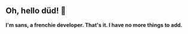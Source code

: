 ## Oh, hello düd! 👀
**I'm sans, a frenchie developer. That's it. I have no more things to add.**



<!--
**legrandsans/legrandsans** is a ✨ _special_ ✨ repository because its `README.md` (this file) appears on your GitHub profile.
 hey
Here are some ideas to get you started:

- 🔭 I’m currently working on ...
- 🌱 I’m currently learning ...
- 👯 I’m looking to collaborate on ...
- 🤔 I’m looking for help with ...
- 💬 Ask me about ...
- 📫 How to reach me: ...
- 😄 Pronouns: ...
- ⚡ Fun fact: ...
-->
